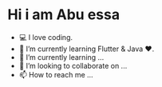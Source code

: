 # Hi i am Abu essa
- 💻 I love coding.
- 🌱 I’m currently learning Flutter & Java ❤️.
- 🌱 I’m currently learning ...
- 💞️ I’m looking to collaborate on ...
- 📫 How to reach me ...

<!---
Abuessa265 is a ✨ special ✨ repository because its `README.md` (this file) appears on your GitHub profile.
You can click the Preview link to take a look at your changes.
--->
